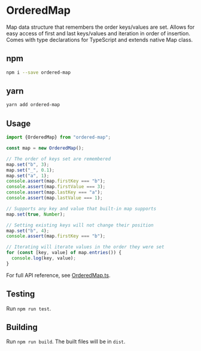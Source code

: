 # OrderedMap

Map data structure that remembers the order keys/values are set. Allows for easy access of first and last keys/values and iteration in order of insertion. Comes with type declarations for TypeScript and extends native Map class.

## npm

```bash
npm i --save ordered-map
```

## yarn

```bash
yarn add ordered-map
```

## Usage

```typescript
import {OrderedMap} from "ordered-map";

const map = new OrderedMap();

// The order of keys set are remembered
map.set("b", 3);
map.set("_", 0.1);
map.set("a", 1);
console.assert(map.firstKey === "b");
console.assert(map.firstValue === 3);
console.assert(map.lastKey === "a");
console.assert(map.lastValue === 1);

// Supports any key and value that built-in map supports
map.set(true, Number);

// Setting existing keys will not change their position
map.set("b", 4);
console.assert(map.firstKey === "b");

// Iterating will iterate values in the order they were set
for (const [key, value] of map.entries()) {
  console.log(key, value);
}
```

For full API reference, see [OrderedMap.ts](src/main/ts/OrderedMap.ts).

## Testing

Run `npm run test`.

## Building

Run `npm run build`. The built files will be in `dist`.
